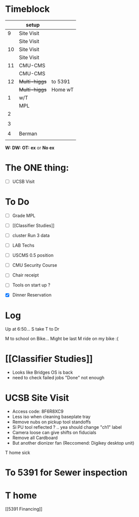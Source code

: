 # Timeblock

|     | setup           |         |
| --- | --------------- | ------- |
| 9   | Site Visit      |         |
|     | Site Visit      |         |
| 10  | Site Visit      |         |
|     | Site Visit      |         |
| 11  | CMU-CMS         |         |
|     | CMU-CMS         |         |
| 12  | ~~Multi-higgs~~ | to 5391 |
|     | ~~Multi-higgs~~ | Home wT |
| 1   | w/T             |         |
|     | MPL             |         |
| 2   |                 |         |
|     |                 |         |
| 3   |                 |         |
|     |                 |         |
| 4   | Berman          |         |
|     |                 |         |

**W:**
**DW:**
**OT:**
**ex** or **No ex**

# The ONE thing: 
- [ ] UCSB Visit


# To Do
- [ ] Grade MPL
- [ ] [[Classifier Studies]]
- [ ] cluster Run 3 data
- [ ] LAB Techs
- [ ] USCMS 0.5 position
- [ ] CMU Security Course
- [ ] Chair receipt 
- [ ] Tools on start up ?
- [x] Dinner Reservation



# Log

Up at 6:50... S take T to Dr

M to school on Bike... Might be last M ride on my bike :(

# [[Classifier Studies]]
- Looks like Bridges OS is back
- need to check failed jobs "Done" not enough


# UCSB Site Visit
- Access code: 8F6R8XC9
- Less iso when cleaning baseplate tray
- Remove nubs on pickup tool standoffs
- Si PU tool reflected ? .. yea should change "ch1" label
- Camera loose can give shifts on fiducials
- Remove all Cardboard
- But another dionizer fan (Reccomend: Digikey desktop unit)


T home sick

# To 5391 for Sewer inspection


# T home 

[[5391 Financing]]

